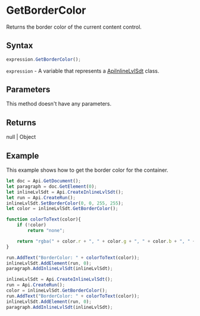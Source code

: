 # GetBorderColor

Returns the border color of the current content control.

## Syntax

```javascript
expression.GetBorderColor();
```

`expression` - A variable that represents a [ApiInlineLvlSdt](../ApiInlineLvlSdt.md) class.

## Parameters

This method doesn't have any parameters.

## Returns

null \| Object

## Example

This example shows how to get the border color for the container.

```javascript editor-docx
let doc = Api.GetDocument();
let paragraph = doc.GetElement(0);
let inlineLvlSdt = Api.CreateInlineLvlSdt();
let run = Api.CreateRun();
inlineLvlSdt.SetBorderColor(0, 0, 255, 255);
let color = inlineLvlSdt.GetBorderColor();

function colorToText(color){
    if (!color)
        return "none";

    return "rgba(" + color.r + ", " + color.g + ", " + color.b + ", " + color.a + ")";
}

run.AddText("BorderColor: " + colorToText(color));
inlineLvlSdt.AddElement(run, 0);
paragraph.AddInlineLvlSdt(inlineLvlSdt);

inlineLvlSdt = Api.CreateInlineLvlSdt();
run = Api.CreateRun();
color = inlineLvlSdt.GetBorderColor();
run.AddText("BorderColor: " + colorToText(color));
inlineLvlSdt.AddElement(run, 0);
paragraph.AddInlineLvlSdt(inlineLvlSdt);

```
